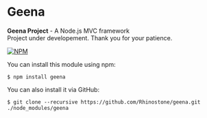 Geena
=====

<strong>Geena Project</strong> - A Node.js MVC framework
<br/>Project under developement. Thank you for your patience.

<a href="https://nodei.co/npm/geena/"><img src="https://nodei.co/npm/geena.png" alt="NPM" style="max-width:100%;"></a>


You can install this module using npm:

```$ npm install geena```

You can also install it via GitHub:

```$ git clone --recursive https://github.com/Rhinostone/geena.git ./node_modules/geena```
